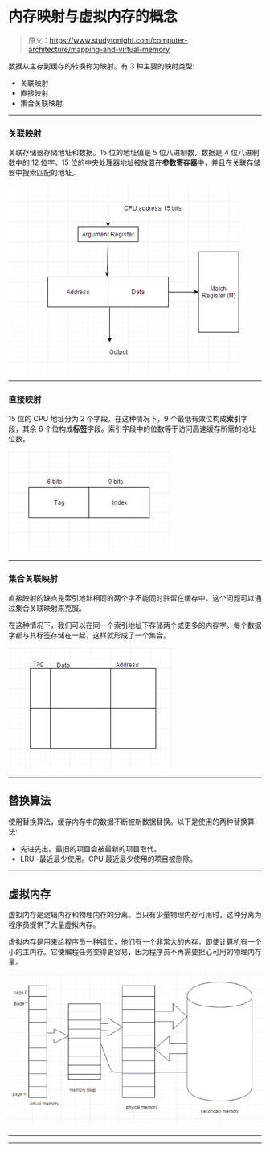 # 内存映射与虚拟内存的概念

> 原文：<https://www.studytonight.com/computer-architecture/mapping-and-virtual-memory>

数据从主存到缓存的转换称为映射。有 3 种主要的映射类型:

*   关联映射
*   直接映射
*   集合关联映射

* * *

### 关联映射

关联存储器存储地址和数据。15 位的地址值是 5 位八进制数，数据是 4 位八进制数中的 12 位字。15 位的中央处理器地址被放置在**参数寄存器**中，并且在关联存储器中搜索匹配的地址。

![Mapping and Concept of Virtual Memory](img/0d01ca900d85ee2785658bfa25e1cb72.png)

* * *

### 直接映射

15 位的 CPU 地址分为 2 个字段。在这种情况下，9 个最低有效位构成**索引**字段，其余 6 个位构成**标签**字段。索引字段中的位数等于访问高速缓存所需的地址位数。

![Mapping and Concept of Virtual Memory](img/9e375d050d79794ff6c60290f0b8f6f0.png)

* * *

### 集合关联映射

直接映射的缺点是索引地址相同的两个字不能同时驻留在缓存中。这个问题可以通过集合关联映射来克服。

在这种情况下，我们可以在同一个索引地址下存储两个或更多的内存字。每个数据字都与其标签存储在一起，这样就形成了一个集合。

![Mapping and Concept of Virtual Memory](img/d51acb84041fa6288937de487adedb3f.png)

* * *

## 替换算法

使用替换算法，缓存内存中的数据不断被新数据替换。以下是使用的两种替换算法:

*   先进先出。最旧的项目会被最新的项目取代。
*   LRU -最近最少使用。CPU 最近最少使用的项目被删除。

* * *

## 虚拟内存

虚拟内存是逻辑内存和物理内存的分离。当只有少量物理内存可用时，这种分离为程序员提供了大量虚拟内存。

虚拟内存是用来给程序员一种错觉，他们有一个非常大的内存，即使计算机有一个小的主内存。它使编程任务变得更容易，因为程序员不再需要担心可用的物理内存量。

![Mapping and Concept of Virtual Memory](img/6668857bfa6695a474c32c18cd684b44.png)

* * *

* * *